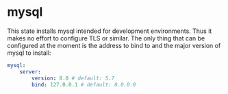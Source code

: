 # mysql

This state installs mysql intended for development environments. Thus it makes no effort
to configure TLS or similar. The only thing that can be configured at the moment is the
address to bind to and the major version of mysql to install:

```yaml
mysql:
    server:
        version: 8.0 # default: 5.7
        bind: 127.0.0.1 # default: 0.0.0.0
```
